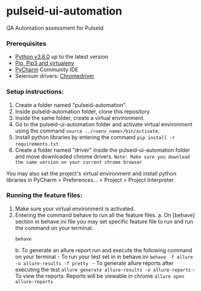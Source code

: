 # pulseid-ui-automation
QA Automation assessment for PulseId

### Prerequisites

- [Python v3.8.0](https://www.python.org/downloads/) up to the latest version
- [Pip, Pip3 and virtualenv](https://packaging.python.org/guides/installing-using-pip-and-virtual-environments/)
- [PyCharm](https://www.jetbrains.com/pycharm/download/#section=mac) Community IDE
- Selenium drivers: [Chromedriver](https://chromedriver.chromium.org/downloads)

### Setup instructions:

1. Create a folder named "pulseid-automation". 
2. Inside pulseid-automation folder, clone this repository.
3. Inside the same folder, create a virtual environment.
4. Go to the pulseid-ui-automation folder and activate virtual environment using the command
`source ../<venv_name>/bin/activate`.
5. Install python libraries by entering the command `pip install -r requirements.txt`.
6. Create a folder named "driver" inside the pulseid-ui-automation folder and move downloaded chrome drivers. `Note: Make sure you download the same version on your current chrome browser`

You may also set the project's virtual environment and install python libraries in PyCharm > Preferences... > Project > Project Interpreter.

### Running the feature files:
1. Make sure your virtual environment is activated.
2. Entering the command behave to run all the feature files.
	a. On [behave] section in behave.ini file you may set specific feature file to run and run the command on your terminal:
	```
	behave
	```
	b. To generate an allure report run and execute the following command on your terminal
		- To run your test set in in behave.ini
		```
		behave -f allure -o allure-results -f pretty 
		```
		- To generate allure reports after executing the test
		```
		allure generate allure-results -o allure-reports
		```
		- To view the reports: Reports will be viewable in chrome
		```
		allure open allure-reports
		```
		
	
	
